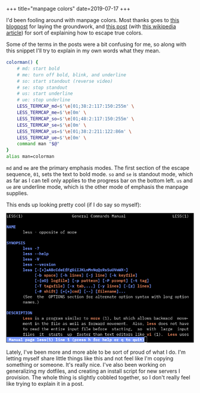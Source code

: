 +++
title="manpage colors"
date=2019-07-17
+++

I'd been fooling around with manpage colors. Most thanks goes to [this blogpost](https://boredzo.org/blog/archives/2016-08-15/colorized-man-pages-understood-and-customized) for laying the groundwork, and [this post](https://gist.github.com/XVilka/8346728) (with [this wikipedia article](https://en.wikipedia.org/wiki/ANSI_escape_code#8-bit)) for sort of explaining how to escape true colors.

Some of the terms in the posts were a bit confusing for me, so along with this snippet I'll try to explain in my own words what they mean.

```sh
colorman() {
    # md: start bold
    # me: turn off bold, blink, and underline
    # so: start standout (reverse video)
    # se: stop standout
    # us: start underline
    # ue: stop underline
    LESS_TERMCAP_md=$'\e[01;38:2:117:150:255m' \
    LESS_TERMCAP_me=$'\e[0m' \
    LESS_TERMCAP_so=$'\e[01;48:2:117:150:255m' \
    LESS_TERMCAP_se=$'\e[0m' \
    LESS_TERMCAP_us=$'\e[01;38:2:211:122:86m' \
    LESS_TERMCAP_ue=$'\e[0m' \
    command man "$@"
}
alias man=colorman
```

`md` and `me` are the primary emphasis modes. The first section of the escape sequence, `01`, sets the text to bold mode. `so` and `se` is standout mode, which as far as I can tell only applies to the progress bar on the bottom left. `us` and `ue` are underline mode, which is the other mode of emphasis the manpage supplies. 

This ends up looking pretty cool (if I do say so myself):

![the result](image1.png)

Lately, I've been more and more able to be sort of proud of what I do. I'm letting myself share little things like this and not feel like I'm copying something or someone. It's really nice. I've also been working on generalizing my dotfiles, and creating an install script for new servers I provision. The whole thing is slightly cobbled together, so I don't really feel like trying to explain it in a post.

